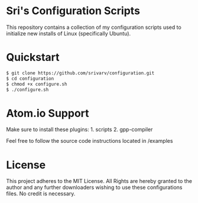 # Sri's Configuration Scripts

This repository contains a collection of my configuration scripts used to initialize new installs of Linux (specifically Ubuntu).

# Quickstart

```bash
$ git clone https://github.com/srivarv/configuration.git
$ cd configuration
$ chmod +x configure.sh
$ ./configure.sh
```
# Atom.io Support
Make sure to install these plugins:
	1. scripts
	2. gpp-compiler

Feel free to follow the source code instructions located in /examples

# License
This project adheres to the MIT License. All Rights are hereby granted to the author and any further downloaders wishing to use these configurations files. No credit is necessary.
